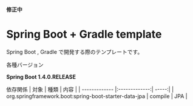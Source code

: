 **修正中**


Spring Boot + Gradle template
=============

Spring Boot , Gradle で開発する際のテンプレートです。


各種バージョン  

**Spring Boot 1.4.0.RELEASE**


依存関係
| 対象        | 種類           | 内容  |
| ------------- |:-------------:| -----:|
| org.springframework.boot:spring-boot-starter-data-jpa      | compile | JPA |

